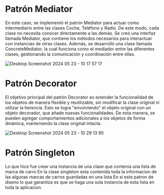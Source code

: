 # Patrón Mediator
En este caso, se implementó el patrón Mediator para actuar como intermediario entre las clases Coche, Teléfono y Radio. De este modo, cada clase no necesita conocer directamente a las demás. Se creó una interfaz llamada Mediator, que contiene los métodos necesarios para interactuar con instancias de otras clases. Además, se desarrolló una clase llamada ConcreteMediator, la cual funciona como el mediador entre las diferentes clases, gestionando la comunicación y coordinación entre ellas.

![Desktop Screenshot 2024 05 23 - 10 17 57 17](https://github.com/Toca-melo/PatronesDeDiseno/assets/114452776/2d4d7b68-b7b2-4d6d-aaae-88eab9dd5b9b)


# Patrón Decorator
El objetivo principal del patrón Decorator es extender la funcionalidad de los objetos de manera flexible y reutilizable, sin modificar la clase original ni utilizar la herencia. Esto se logra "envolviendo" el objeto original con un objeto decorador, que añade nuevas funcionalidades. De esta manera, se pueden agregar comportamientos adicionales a los objetos de forma dinámica, manteniendo la clase original intacta.

![Desktop Screenshot 2024 05 23 - 10 29 13 95](https://github.com/Toca-melo/PatronesDeDiseno/assets/114452776/de61b105-a5ff-46df-9cfe-21f401fc0f82)

# Patrón Singleton
Lo que hice fue crear una instancia de una clase que contenia una lista de marca de carro En la clase singleton esta contenida toda la informacion de las algunas marcas de carros guardadas en una lista En si este patron de diseno lo que garantiza es que se haga una sola instancia de esta lista en toda la aplicacion.
